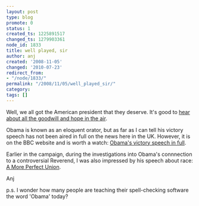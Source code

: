 ```yaml
---
layout: post
type: blog
promote: 0
status: 1
created_ts: 1225891517
changed_ts: 1279903361
node_id: 1833
title: well played, sir
author: anj
created: '2008-11-05'
changed: '2010-07-23'
redirect_from:
- "/node/1833/"
permalink: "/2008/11/05/well_played_sir/"
category: 
tags: []
---
```

Well, we all got the American president that they deserve.  It's good to [hear about all the goodwill and hope in the air](http://www.boingboing.net/2008/11/05/the-us-presidential.html).  

Obama is known as an eloquent orator, but as far as I can tell his victory speech has not been aired in full on the news here in the UK.  However, it is on the  BBC website and is worth a watch: 
[Obama's victory speech in full](http://news.bbc.co.uk/1/hi/world/americas/us_elections_2008/7710079.stm).
<!--break-->
Earlier in the campaign, during the investigations into Obama's connnection to a controversial Reverend, I was also impressed by his speech about race: [A More Perfect Union](http://uk.youtube.com/watch?v=zrp-v2tHaDo).

Anj

p.s. I wonder how many people are teaching their spell-checking software the word 'Obama' today?
